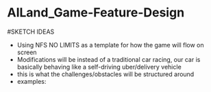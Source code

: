 # AILand_Game-Feature-Design

#SKETCH IDEAS
* Using NFS NO LIMITS as a template for how the game will flow on screen 
* Modifications will be instead of a traditional car racing, our car is basically behaving like a self-driving uber/delivery vehicle
* this is what the challenges/obstacles will be structured around
* examples: 
